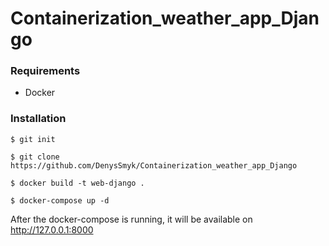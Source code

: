 # Containerization_weather_app_Django

### Requirements
* Docker

### Installation
`$ git init`

`$ git clone https://github.com/DenysSmyk/Containerization_weather_app_Django`

`$ docker build -t web-django .`

`$ docker-compose up -d`

After the docker-compose is running, it will be available on  http://127.0.0.1:8000

